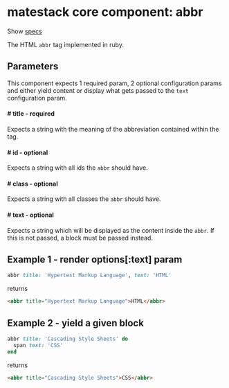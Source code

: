 # matestack core component: abbr

Show [specs](../../spec/usage/components/abbr_spec.rb)

The HTML `abbr` tag implemented in ruby.

## Parameters

This component expects 1 required param, 2 optional configuration params and either yield content or display what gets passed to the `text` configuration param.

#### # title - required
Expects a string with the meaning of the abbreviation contained within the tag.

#### # id - optional
Expects a string with all ids the `abbr` should have.

#### # class - optional
Expects a string with all classes the `abbr` should have.

#### # text - optional
Expects a string which will be displayed as the content inside the `abbr`. If this is not passed, a block must be passed instead.

## Example 1 - render options[:text] param

```ruby
abbr title: 'Hypertext Markup Language', text: 'HTML'
```

returns

```html
<abbr title="Hypertext Markup Language">HTML</abbr>
```


## Example 2 - yield a given block

```ruby
abbr title: 'Cascading Style Sheets' do
  span text: 'CSS'
end
```

returns

```html
<abbr title="Cascading Style Sheets">CSS</abbr>
```
